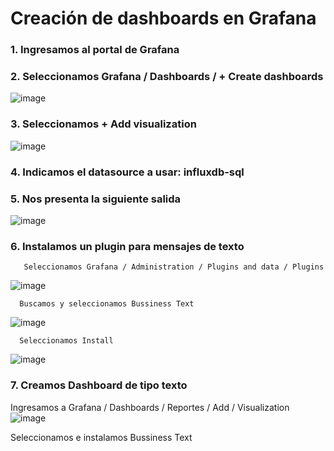 # Creación de dashboards en Grafana

### 1. Ingresamos al portal de Grafana

### 2. Seleccionamos Grafana / Dashboards / + Create dashboards
![image](https://github.com/user-attachments/assets/a8c11fbc-664f-49cf-8e8f-e6573ef28c28)

### 3. Seleccionamos + Add visualization
![image](https://github.com/user-attachments/assets/9c6c9c3a-7b41-41cb-82c3-4793bbf6bbc6)

### 4. Indicamos el datasource a usar: influxdb-sql

### 5. Nos presenta la siguiente salida
![image](https://github.com/user-attachments/assets/a2682e9e-0a44-400f-9bdd-07be3976b833)

### 6. Instalamos un plugin para mensajes de texto
       Seleccionamos Grafana / Administration / Plugins and data / Plugins
  ![image](https://github.com/user-attachments/assets/0b95039b-b708-486a-a3b4-668702d6cd41)

      Buscamos y seleccionamos Bussiness Text
  ![image](https://github.com/user-attachments/assets/9c471851-defe-48b8-bae9-1ea8c56e6232)

      Seleccionamos Install
  ![image](https://github.com/user-attachments/assets/c3f3a0ee-1c3e-48ab-aaae-78f34bda2c7a)

### 7. Creamos Dashboard de tipo texto
  Ingresamos a Grafana / Dashboards / Reportes / Add / Visualization
  ![image](https://github.com/user-attachments/assets/a5f1a65d-3f51-40a2-b16c-d020b46dfe43)

  Seleccionamos e instalamos Bussiness Text
  
